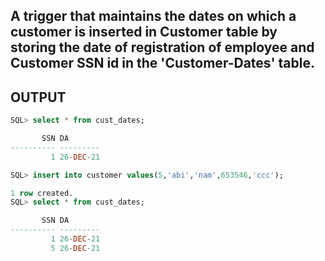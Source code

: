 ## A trigger that maintains the dates on which a customer is inserted in Customer table by storing the date of registration of employee and Customer SSN id in the 'Customer-Dates' table.

## OUTPUT

```sql
SQL> select * from cust_dates;

       SSN DA
---------- ---------
         1 26-DEC-21

SQL> insert into customer values(5,'abi','nam',653546,'ccc');

1 row created.
SQL> select * from cust_dates;

       SSN DA
---------- ---------
         1 26-DEC-21
         5 26-DEC-21

```
